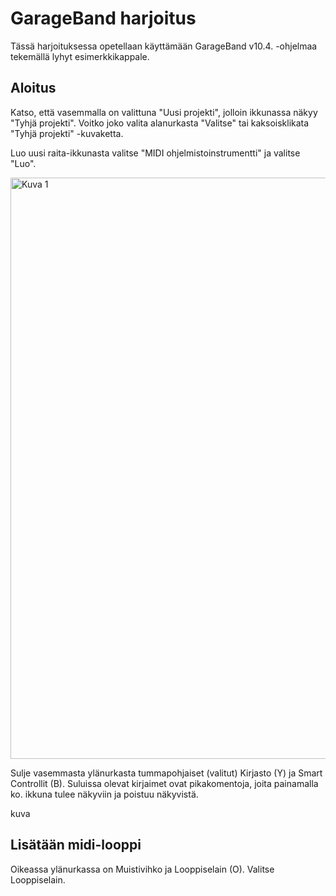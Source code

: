# GarageBand harjoitus

Tässä harjoituksessa opetellaan käyttämään GarageBand v10.4. -ohjelmaa tekemällä lyhyt esimerkkikappale.

## Aloitus

Katso, että vasemmalla on valittuna "Uusi projekti", jolloin ikkunassa näkyy "Tyhjä projekti". Voitko joko valita alanurkasta "Valitse" tai kaksoisklikata "Tyhjä projekti" -kuvaketta. 

Luo uusi raita-ikkunasta valitse "MIDI ohjelmistoinstrumentti" ja valitse "Luo".

<img width="930" alt="Kuva 1" src="https://github.com/harrihoo/garageband-harjoitus/assets/158834519/6ea44241-bc60-4a8a-96ef-ae7f4886d283">


Sulje vasemmasta ylänurkasta tummapohjaiset (valitut) Kirjasto (Y) ja Smart Controllit (B). Suluissa olevat kirjaimet ovat pikakomentoja, joita painamalla ko. ikkuna tulee näkyviin ja poistuu näkyvistä. 

kuva

## Lisätään midi-looppi

Oikeassa ylänurkassa on Muistivihko ja Looppiselain (O). Valitse Looppiselain. 
